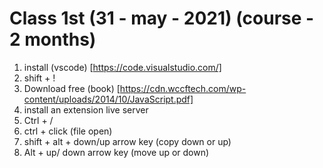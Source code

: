 # Class 1st (31 - may - 2021) (course - 2 months)

1. install (vscode) [https://code.visualstudio.com/]
2. shift + !
3. Download free (book) [https://cdn.wccftech.com/wp-content/uploads/2014/10/JavaScript.pdf]
4. install an extension live server
5. Ctrl + /
6. ctrl + click (file open)
7. shift + alt + down/up arrow key (copy down or up)
8. Alt + up/ down arrow key (move up or down)
